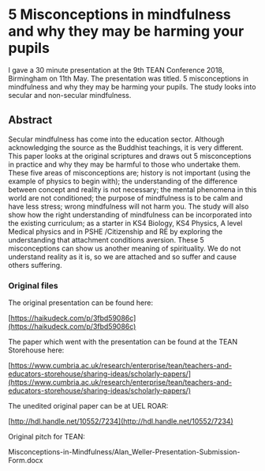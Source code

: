# 5 Misconceptions in mindfulness and why they may be harming your pupils

I gave a 30 minute presentation at the 9th TEAN Conference 2018, Birmingham on 11th May. The presentation was titled. 5 misconceptions in mindfulness and why they may be harming your pupils. The study looks into secular and non-secular mindfulness.

## Abstract

Secular mindfulness has come into the education sector. Although acknowledging the source as the Buddhist teachings, it is very different. This paper looks at the original scriptures and draws out 5 misconceptions in practice and why they may be harmful to those who undertake them. These five areas of misconceptions are; history is not important (using the example of physics to begin with); the understanding of the difference between concept and reality is not necessary; the mental phenomena in this world are not conditioned; the purpose of mindfulness is to be calm and have less stress; wrong mindfulness will not harm you. The study will also show how the right understanding of mindfulness can be incorporated into the existing curriculum; as a starter in KS4 Biology, KS4 Physics, A level Medical physics and in PSHE /Citizenship and RE by exploring the understanding that attachment conditions aversion. These 5 misconceptions can show us another meaning of spirituality. We do not understand reality as it is, so we are attached and so suffer and cause others suffering.

### Original files

The original presentation can be found here:

[https://haikudeck.com/p/3fbd59086c](https://haikudeck.com/p/3fbd59086c)

The paper which went with the presentation can be found at the TEAN Storehouse here:

[https://www.cumbria.ac.uk/research/enterprise/tean/teachers-and-educators-storehouse/sharing-ideas/scholarly-papers/](https://www.cumbria.ac.uk/research/enterprise/tean/teachers-and-educators-storehouse/sharing-ideas/scholarly-papers/)

The unedited original paper can be at UEL ROAR:


[http://hdl.handle.net/10552/7234](http://hdl.handle.net/10552/7234)

Original pitch for TEAN:

Misconceptions-in-Mindfulness/Alan_Weller-Presentation-Submission-Form.docx 
